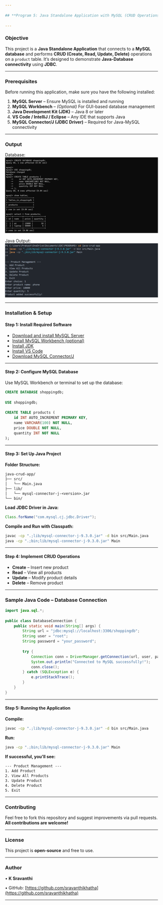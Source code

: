 ```yaml
---

## **Program 5: Java Standalone Application with MySQL (CRUD Operations)**

---
```


### **Objective**

This project is a **Java Standalone Application** that connects to a **MySQL database** and performs **CRUD (Create, Read, Update, Delete)** operations on a `product` table. It’s designed to demonstrate **Java-Database connectivity** using **JDBC**.

---

### **Prerequisites**

Before running this application, make sure you have the following installed:

1. **MySQL Server** – Ensure MySQL is installed and running
2. **MySQL Workbench** – *(Optional)* For GUI-based database management
3. **Java Development Kit (JDK)** – Java 8 or later
4. **VS Code / IntelliJ / Eclipse** – Any IDE that supports Java
5. **MySQL Connector/J (JDBC Driver)** – Required for Java-MySQL connectivity

---

### **Output**

Database:
![java-crud-app](Output/database.png)

Java Output:
![java-crud-app](Output/java.png)

---

### **Installation & Setup**

#### **Step 1: Install Required Software**

* [Download and install MySQL Server](https://dev.mysql.com/downloads/mysql/)
* [Install MySQL Workbench (optional)](https://dev.mysql.com/downloads/workbench/)
* [Install JDK](https://www.oracle.com/java/technologies/javase-downloads.html)
* [Install VS Code](https://code.visualstudio.com/)
* [Download MySQL Connector/J](https://dev.mysql.com/downloads/connector/j/)

---

#### **Step 2: Configure MySQL Database**

Use MySQL Workbench or terminal to set up the database:

```sql
CREATE DATABASE shoppingdb;

USE shoppingdb;

CREATE TABLE products (
    id INT AUTO_INCREMENT PRIMARY KEY,
    name VARCHAR(100) NOT NULL,
    price DOUBLE NOT NULL,
    quantity INT NOT NULL
);
```

---

#### **Step 3: Set Up Java Project**

**Folder Structure:**

```
java-crud-app/
├── src/
│   └── Main.java
├── lib/
│   └── mysql-connector-j-<version>.jar
└── bin/
```

**Load JDBC Driver in Java:**

```java
Class.forName("com.mysql.cj.jdbc.Driver");
```

**Compile and Run with Classpath:**

```bash
javac -cp ".;lib/mysql-connector-j-9.3.0.jar" -d bin src/Main.java  
java -cp ".;bin;lib/mysql-connector-j-9.3.0.jar" Main
```

---

#### **Step 4: Implement CRUD Operations**

* **Create** – Insert new product
* **Read** – View all products
* **Update** – Modify product details
* **Delete** – Remove product

---

### **Sample Java Code – Database Connection**

```java
import java.sql.*;

public class DatabaseConnection {
    public static void main(String[] args) {
        String url = "jdbc:mysql://localhost:3306/shoppingdb";
        String user = "root";
        String password = "your_password";

        try {
            Connection conn = DriverManager.getConnection(url, user, password);
            System.out.println("Connected to MySQL successfully!");
            conn.close();
        } catch (SQLException e) {
            e.printStackTrace();
        }
    }
}
```

---

#### **Step 5: Running the Application**

**Compile:**

```bash
javac -cp ".;lib/mysql-connector-j-9.3.0.jar" -d bin src/Main.java
```

**Run:**

```bash
java -cp ".;bin;lib/mysql-connector-j-9.3.0.jar" Main
```

**If successful, you'll see:**

```
--- Product Management ---
1. Add Product
2. View All Products
3. Update Product
4. Delete Product
5. Exit
```

---

### **Contributing**

Feel free to fork this repository and suggest improvements via pull requests. **All contributions are welcome!**

---

### **License**

This project is **open-source** and free to use.

---

### **Author**

• **K Sravanthi**

• GitHub: [https://github.com/sravanthikhatha](https://github.com/sravanthikhatha)

---
